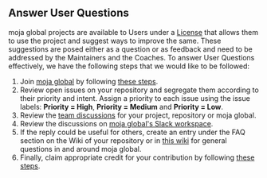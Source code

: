 ## Answer User Questions

moja global projects are available to Users under a [License](https://github.com/moja-global/About_moja_global/blob/master/LICENSE) that allows them to use the project and suggest ways to improve the same. These suggestions are posed either as a question or as feedback and need to be addressed by the Maintainers and the Coaches. To answer User Questions effectively, we have the following steps that we would like to be followed:

1.  Join [moja global](https://moja.global/) by following [these steps](https://github.com/moja-global/About-moja-global/blob/master/Contributing/How-to-Join-moja-global.md).
2.  Review open issues on your repository and segregate them according to their priority and intent. Assign a priority to each issue using the issue labels: **Priority = High**, **Priority = Medium** and **Priority = Low**. 
3.  Review the [team discussions](https://github.com/orgs/moja-global/teams) for your project, repository or moja global.
4.  Review the discussions on [moja global's Slack workspace](mojaglobal.slack.com).
5.  If the reply could be useful for others, create an entry under the FAQ section on the Wiki of your repository or in [this wiki](https://github.com/moja-global/About-moja-global/wiki) for general questions in and around moja global.
6.  Finally, claim appropriate credit for your contribution by following [these steps](https://github.com/moja-global/About-moja-global/blob/master/Contributing/How-to-Get-Credit-for-Your-Contribution.md).
